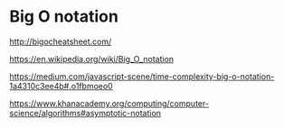# Big O notation

http://bigocheatsheet.com/

https://en.wikipedia.org/wiki/Big_O_notation

https://medium.com/javascript-scene/time-complexity-big-o-notation-1a4310c3ee4b#.o1fbmoeo0

https://www.khanacademy.org/computing/computer-science/algorithms#asymptotic-notation
